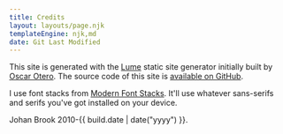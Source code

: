 ```yaml
---
title: Credits
layout: layouts/page.njk
templateEngine: njk,md
date: Git Last Modified
---
```


This site is generated with the [Lume](https://github.com/lumeland/lume) static site generator initially built by [Oscar Otero](https://github.com/oscarotero). The source code of this site is [available on GitHub](https://github.com/johanbrook/johanbrook.com).

I use font stacks from [Modern Font Stacks](https://modernfontstacks.com). It'll use whatever sans-serifs and serifs you've got installed on your device.

Johan Brook 2010-{{ build.date | date("yyyy") }}.
